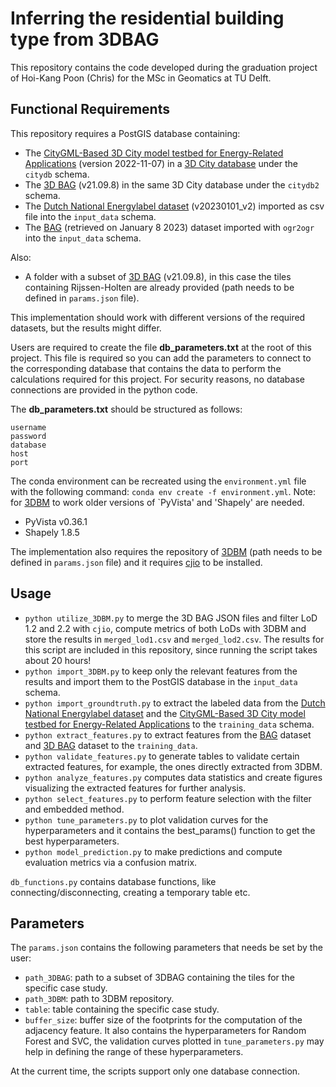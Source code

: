 # Inferring the residential building type from 3DBAG
This repository contains the code developed during the graduation project of Hoi-Kang Poon (Chris) for the MSc in Geomatics at TU Delft.

## Functional Requirements
This repository requires a PostGIS database containing:
- The [CityGML-Based 3D City model testbed for Energy-Related Applications](https://github.com/tudelft3d/Testbed4UBEM) (version 2022-11-07) in a [3D City database](https://www.3dcitydb.org/3dcitydb/) under the `citydb` schema.
- The [3D BAG](https://3dbag.nl) (v21.09.8) in the same 3D City database under the `citydb2` schema.
- The [Dutch National Energylabel dataset](https://www.ep-online.nl/) (v20230101_v2) imported as csv file into the `input_data` schema.
- The [BAG](https://www.kadaster.nl/zakelijk/producten/adressen-en-gebouwen/bag-2.0-extract) (retrieved on January 8 2023) dataset imported with `ogr2ogr` into the `input_data` schema.

Also:
- A folder with a subset of [3D BAG](https://3dbag.nl) (v21.09.8), in this case the tiles containing Rijssen-Holten are already provided (path needs to be defined in `params.json` file).

This implementation should work with different versions of the required datasets, but the results might differ.

Users are required to create the file **db_parameters.txt** at the root of this project. This file is required so you can add the parameters to connect to the corresponding database that contains the data to perform the calculations required for this project. For security reasons, no database connections are provided in the python code.

The **db_parameters.txt** should be structured as follows:
```
username
password
database
host
port
```

The conda environment can be recreated using the `environment.yml` file with the following command: `conda env create -f environment.yml`. Note: for [3DBM](https://github.com/tudelft3d/3d-building-metrics) to work older versions of `PyVista' and 'Shapely' are needed.

- PyVista v0.36.1
- Shapely 1.8.5

The implementation also requires the repository of [3DBM](https://github.com/tudelft3d/3d-building-metrics) (path needs to be defined in `params.json` file) and it requires [cjio](https://github.com/cityjson/cjio) to be installed.

## Usage
- `python utilize_3DBM.py` to merge the 3D BAG JSON files and filter LoD 1.2 and 2.2 with `cjio`, compute metrics of both LoDs with 3DBM and store the results in `merged_lod1.csv` and `merged_lod2.csv`. The results for this script are included in this repository, since running the script takes about 20 hours!
- `python import_3DBM.py` to keep only the relevant features from the results and import them to the PostGIS database in the `input_data` schema.
- `python import_groundtruth.py` to extract the labeled data from the [Dutch National Energylabel dataset](https://www.ep-online.nl/) and the [CityGML-Based 3D City model testbed for Energy-Related Applications](https://github.com/tudelft3d/Testbed4UBEM) to the `training_data` schema.
- `python extract_features.py` to extract features from the [BAG](https://www.kadaster.nl/zakelijk/producten/adressen-en-gebouwen/bag-2.0-extract) dataset and [3D BAG](https://3dbag.nl) dataset to the `training_data`.
- `python validate_features.py` to generate tables to validate certain extracted features, for example, the ones directly extracted from 3DBM.
- `python analyze_features.py` computes data statistics and create figures visualizing the extracted features for further analysis. 
- `python select_features.py` to perform feature selection with the filter and embedded method.
- `python tune_parameters.py` to plot validation curves for the hyperparameters and it contains the best_params() function to get the best hyperparameters.
- `python model_prediction.py` to make predictions and compute evaluation metrics via a confusion matrix.

`db_functions.py` contains database functions, like connecting/disconnecting, creating a temporary table etc.

## Parameters
The `params.json` contains the following parameters that needs be set by the user:
- `path_3DBAG`: path to a subset of 3DBAG containing the tiles for the specific case study.
- `path_3DBM`: path to 3DBM repository.
- `table`: table containing the specific case study.
- `buffer_size`: buffer size of the footprints for the computation of the adjacency feature.
It also contains the hyperparameters for Random Forest and SVC, the validation curves plotted in `tune_parameters.py` may help in defining the range of these hyperparameters.

At the current time, the scripts support only one database connection.
